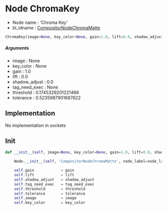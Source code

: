 # Node ChromaKey

- Node name : 'Chroma Key'
- bl_idname : [CompositorNodeChromaMatte](https://docs.blender.org/api/current/bpy.types.CompositorNodeChromaMatte.html)


``` python
ChromaKey(image=None, key_color=None, gain=1.0, lift=0.0, shadow_adjust=0.0, tag_need_exec=None, threshold=0.1745329201221466, tolerance=0.5235987901687622, node_label=None, node_color=None)
```
##### Arguments

- image : None
- key_color : None
- gain : 1.0
- lift : 0.0
- shadow_adjust : 0.0
- tag_need_exec : None
- threshold : 0.1745329201221466
- tolerance : 0.5235987901687622

## Implementation

No implementation in sockets

## Init

``` python
def __init__(self, image=None, key_color=None, gain=1.0, lift=0.0, shadow_adjust=0.0, tag_need_exec=None, threshold=0.1745329201221466, tolerance=0.5235987901687622, node_label=None, node_color=None):

    Node.__init__(self, 'CompositorNodeChromaMatte', node_label=node_label, node_color=node_color)

    self.gain            = gain
    self.lift            = lift
    self.shadow_adjust   = shadow_adjust
    self.tag_need_exec   = tag_need_exec
    self.threshold       = threshold
    self.tolerance       = tolerance
    self.image           = image
    self.key_color       = key_color
```
